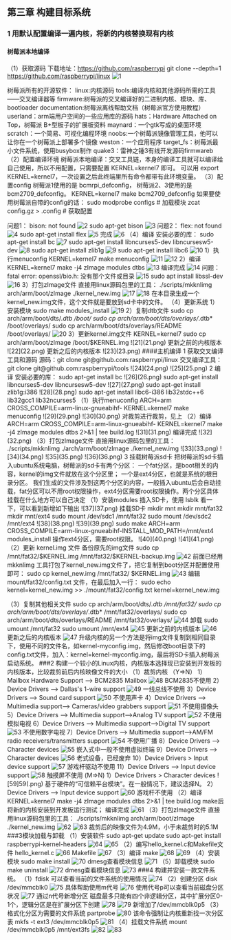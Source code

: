 ## 第三章 构建目标系统
### 1 用默认配置编译一遍内核，将新的内核替换现有内核
#### 树莓派本地编译
 （1）获取源码
下载地址：https://github.com/raspberrypi
git clone --depth=1 https://github.com/raspberrypi/linux
 ![1](1.png)
 
树莓派所有的开源软件：
linux:内核源码
tools:编译内核和其他源码所需的工具——交叉编译器等
firmware:树莓派的交叉编译好的二进制内核、模块、库、bootloader
documentation:树莓派离线帮助文档（树莓派官方使用教程）
userland：arm端用户空间的一些应用库的源码
hats：Hardware Attached on Top，树莓派 B+型板子的扩展板资料
maynard：一个gtk写成的桌面环境
scratch：一个简易、可视化编程环境
noobs:一个树莓派镜像管理工具，他可以让你在一个树莓派上部署多个镜像
weston：一个应用程序
target_fs：树莓派最小文件系统，使用busybox制作
quake3：雷神之锤3有线开发源码firmwareb
（2）配置编译环境
树莓派本地编译：交叉工具链，本身的编译工具就可以编译给自己使用，所以不用配置，只需要配置 KERNEL=kernel7 即可。
可以用 export KERNEL=kernel7，一次设置之后此终端里所有命令都带有此环境变量。
（3）配置config
树莓派1使用的是 bcmrpi_defconfig，
树莓派2、3使用的是 bcm2709_defconfig。
KERNEL=kernel7 make bcm2709_defconfig
如果要使用树莓派自带的config的话：
sudo modprobe configs # 加载模块
zcat config.gz > .config # 获取配置

问题1：
bison: not found
 ![2](2.png)
sudo apt-get bison
 ![3](3.png)
问题2：
flex: not found
 ![4](4.png)
sudo apt-get install flex
 ![5](5.png)
完成
 ![6](6.png)
（4）编译
安装必要的库：
sudo apt-get install bc
 ![7](7.png)
sudo apt-get install libncurses5-dev libncursesw5-dev
 ![8](8.png)
sudo apt-get install zlib1g
 ![9](9.png)
sudo apt-get install libc6
 ![10](10.png)
1）执行menuconfig
KERNEL=kernel7 make menuconfig
 ![11](11.png)
 ![12](12.png)
2）编译
KERNEL=kernel7 make -j4 zImage modules dtbs
 ![13](13.png)
编译完成
 ![14](14.png)
问题：
fatal error: openssl/bio.h: 没有那个文件或目录
 ![15](15.png)
sudo apt install libssl-dev
 ![16](16.png)
3）打包zImage文件
直接用linux源码包里的工具：
./scripts/mkknlimg arch/arm/boot/zImage ./kernel_new.img
 ![17](17.png)
 ![18](18.png)
在本目录生成一个kernel_new.img文件，这个文件就是要放到sd卡中的文件。
（4）更新系统
1）安装模块
sudo make modules_install
 ![19](19.png)
2）复制dtb文件
sudo cp arch/arm/boot/dts/*.dtb /boot/ 
sudo cp arch/arm/boot/dts/overlays/*.dtb* /boot/overlays/ 
sudo cp arch/arm/boot/dts/overlays/README /boot/overlays/
 ![20](20.png)
3）更新kernel.img文件
KERNEL=kernel7
sudo cp arch/arm/boot/zImage /boot/$KERNEL.img
  ![21](21.png)
更新之前的内核版本
  ![22](22.png)
更新之后的内核版本
  ![23](23.png)
####主机编译
1 获取交叉编译工具和源码
源码：git clone git@github.com:raspberrypi/linux
交叉编译工具：git clone git@github.com:raspberrypi/tools
  ![24](24.png)
  ![25](25.png)
2 编译
安装必要的库：
sudo apt-get install bc
  ![26](26.png)
sudo apt-get install libncurses5-dev libncursesw5-dev
  ![27](27.png)
sudo apt-get install zlib1g:i386
  ![28](28.png)
sudo apt-get install libc6-i386 lib32stdc++6 lib32gcc1 lib32ncurses5
（1）执行menuconfig
ARCH=arm CROSS_COMPILE=arm-linux-gnueabihf- KERNEL=kernel7 make menuconfig
  ![29](29.png)
  ![30](30.png)
对裁剪进行裁剪，见上
（2）编译
ARCH=arm CROSS_COMPILE=arm-linux-gnueabihf- KERNEL=kernel7 make -j4 zImage modules dtbs 2>&1 | tee build.log
   ![31](31.png)
编译完成
   ![32](32.png)
（3）打包zImage文件
直接用linux源码包里的工具：
./scripts/mkknlimg ./arch/arm/boot/zImage ./kernel_new.img
   ![33](33.png)
   ![34](34.png)
   ![35](35.png)
   ![36](36.png)
3 挂载树莓派sd卡
把树莓派的sd卡插入ubuntu系统电脑，树莓派的sd卡有两个分区：
一个fat分区，是boot相关的内容，kernel的img文件就放在这个分区里；
一个是ext4分区，也就是系统的根目录分区。 
我们生成的文件涉及到这两个分区的内容，一般插入ubuntu后会自动挂载，fat分区可以不用root权限操作，ext4分区需要root权限操作。两个分区具体挂载在什么地方可以自己决定
（1）安装modules
插入SD卡，使用 lsblk 看一下，可以看到新增如下输出
   ![37](37.png)
挂载SD卡
mkdir mnt
mkdir mnt/fat32
mkdir mnt/ext4
sudo mount /dev/sdc1 /mnt/fat32
sudo mount /dev/sdc2 /mnt/ext4
   ![38](38.png)
   ![39](39.png)
sudo make ARCH=arm CROSS_COMPILE=arm-linux-gnueabihf-INSTALL_MOD_PATH=/mnt/ext4 modules_install
操作ext4分区，需要root权限。
   ![40](40.png)
    ![41](41.png)
（2）更新 kernel.img 文件
备份原先的img文件
sudo cp /mnt/fat32/$KERNEL.img /mnt/fat32/$KERNEL-backup.img
    ![42](42.png)
前面已经用 mkknlimg 工具打包了kernel_new.img文件了，把它复制到boot分区并配置使用即可：
sudo cp kernel_new.img /mnt/fat32/ $KERNEL.img
    ![43](43.png)
编辑 mount/fat32/config.txt 文件，在最后加入一行：
sudo echo kernel=kernel_new.img >> ./mount/fat32/config.txt
kernel=kernel_new.img
 
（3）复制其他相关文件
sudo cp arch/arm/boot/dts/*.dtb /mnt/fat32/
sudo cp arch/arm/boot/dts/overlays/*.dtb* /mnt/fat32/overlays/
sudo cp arch/arm/boot/dts/overlays/README /mnt/fat32/overlays/
    ![44](44.png)
卸载
sudo umount /mnt/fat32 
sudo umount /mnt/ext4
    ![45](45.png)
更新之前的内核版本
    ![46](46.png)
更新之后的内核版本
    ![47](47.png)
升级内核的另一个方法是将img文件复制到相同目录下，使用不同的文件名，如kernel-myconfig.img，然后修改boot目录下的config.txt文件，加入：kernel=kernel-myconfig.img，最后将SD卡插入树莓派启动系统。
###2 构建一个较小的Linux内核，内核版本选择现已安装到开发板的内核版本，比较裁剪前后内核映像文件的大小
（1）裁剪内核
（Y=>N）
1）Mailbox Hardware Support --> BCM2835 Mailbox
    ![48](48.png)
BCM2835不使用
2）Device Drivers --> Dallas's 1-wire support
    ![49](49.png)
一线总线不使用
3）Device Drivers --> Sound card support
    ![50](50.png)
不使用声卡
4）Device Drivers --> Multimedia support--> Cameras/video grabbers support
  ![51](51.png)
不使用摄像头
5）Device Drivers --> Multimedia support-->Analog TV support
  ![52](52.png)
不使用模拟电视
6）Device Drivers --> Multimedia support-->Digital TV support
  ![53](53.png)
不使用数字电视
7）Device Drivers --> Multimedia support-->AM/FM radio receivers/transmitters support
  ![54](54.png)
不使用广播
8）Device Drivers --> Character devices
  ![55](55.png)
嵌入式中一般不使用虚拟终端
9）Device Drivers --> Character devices
  ![56](56.png)
老式设备，已经废弃
10）Device Drivers > Input device support
  ![57](57.png)
游戏杆驱动不使用
11）Device Drivers --> Input device support
  ![58](58.png)
触摸屏不使用
(M=>N)
1）Device Drivers > Character devices 
  ![59]59(.png)
基于硬件的“可信赖平台模块”。在一般情况下，建议选择N。
2）Device Drivers --> Input device support
  ![60](60.png)
游戏杆不使用
（2）编译
KERNEL=kernel7 make -j4 zImage modules dtbs 2>&1 | tee build.log
make后将新的内核安装到开发板运行测试；
编译完成
   ![61](61.png)
（3）打包zImage文件
直接用linux源码包里的工具：
./scripts/mkknlimg arch/arm/boot/zImage ./kernel_new.img
   ![62](62.png)
   ![63](63.png)
裁剪后的映像文件为4.9M，小于未裁剪时的5.1M
###3模块加载与卸载
（1）安装软件
sudo apt-get update
sudo apt-get install raspberrypi-kernel-headers
   ![64](64.png)
   ![65](65.png)
（2）编写hello_kernel.c和Makefile文件
hello_kernel.c
   ![66](66.png)
Makefile
   ![67](67.png)
（3）编译
make
   ![68](68.png)
   ![69](69.png)
（4）安装模块
sudo make install
  ![70](70.png)
  dmesg查看模块信息
   ![71](71.png)
（5）卸载模块
sudo make uninstall
   ![72](72.png)
dmesg查看模块信息
   ![73](73.png)
###4 构建并安装一款文件系统。
（1）fdisk 可以查看当前的文件系统的使用情况
   ![74](74.png)
（2）创建分区
disk /dev/mmcblk0
   ![75](75.png)
具体帮助使用m代号
   ![76](76.png)
使用代号p可以查看当前磁盘分区状况
   ![77](77.png)
通过n代号新增分区 
磁盘最多只能有四个非逻辑分区，其中扩展分区0-1个，逻辑分区是在扩展分区下创建
   ![78](78.png)
   ![79](79.png)
新增加了/dev/mmcblk0p5
（3）格式化分区为需要的文件系统
partprobe
   ![80](80.png)
该命令强制让内核重新找一次分区表
mkfs -t ext3 /dev/mmcblk0p5
    ![81](81.png)
（4）挂载文件系统
mount /dev/mmcblk0p5 /mnt/ext3fs
    ![82](82.png)
   ![83](83.png)
 

